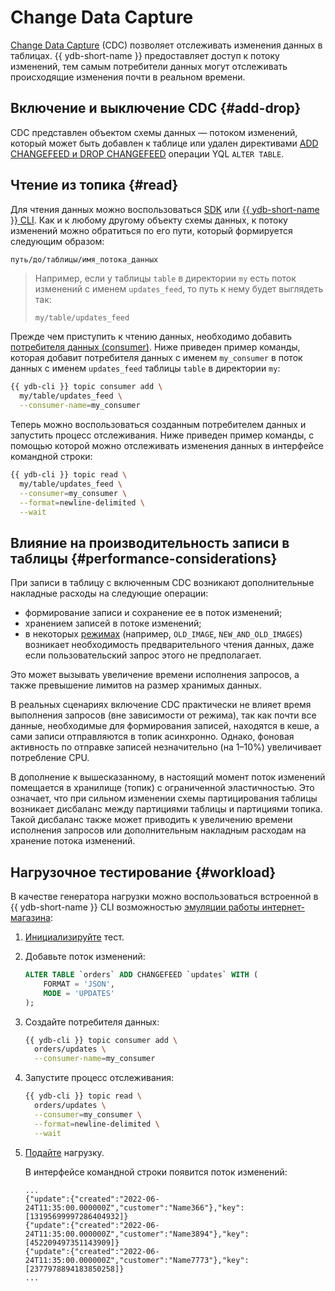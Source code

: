 # Change Data Capture

[Change Data Capture](../concepts/cdc.md) (CDC) позволяет отслеживать изменения данных в таблицах. {{ ydb-short-name }} предоставляет доступ к потоку изменений, тем самым потребители данных могут отслеживать происходящие изменения почти в реальном времени.

## Включение и выключение CDC {#add-drop}

CDC представлен объектом схемы данных — потоком изменений, который может быть добавлен к таблице или удален директивами [ADD CHANGEFEED и DROP CHANGEFEED](../yql/reference/syntax/alter_table.md#changefeed) операции YQL `ALTER TABLE`.

## Чтение из топика {#read}

Для чтения данных можно воспользоваться [SDK](../reference/ydb-sdk) или [{{ ydb-short-name }} CLI](../reference/ydb-cli). Как и к любому другому объекту схемы данных, к потоку изменений можно обратиться по его пути, который формируется следующим образом:

```txt
путь/до/таблицы/имя_потока_данных
```

>Например, если у таблицы `table` в директории `my` есть поток изменений с именем `updates_feed`, то путь к нему будет выглядеть так:
>
>```text
>my/table/updates_feed
>```

Прежде чем приступить к чтению данных, необходимо добавить [потребителя данных (consumer)](../concepts/topic.md#consumer). Ниже приведен пример команды, которая добавит потребителя данных с именем `my_consumer` в поток данных с именем `updates_feed` таблицы `table` в директории `my`:

```bash
{{ ydb-cli }} topic consumer add \
  my/table/updates_feed \
  --consumer-name=my_consumer
```

Теперь можно воспользоваться созданным потребителем данных и запустить процесс отслеживания. Ниже приведен пример команды, с помощью которой можно отслеживать изменения данных в интерфейсе командной строки:

```bash
{{ ydb-cli }} topic read \
  my/table/updates_feed \
  --consumer=my_consumer \
  --format=newline-delimited \
  --wait
```

## Влияние на производительность записи в таблицы {#performance-considerations}

При записи в таблицу с включенным CDC возникают дополнительные накладные расходы на следующие операции:

* формирование записи и сохранение ее в поток изменений;
* хранением записей в потоке изменений;
* в некоторых [режимах](../yql/reference/syntax/alter_table.md#changefeed-options) (например, `OLD_IMAGE`, `NEW_AND_OLD_IMAGES`) возникает необходимость предварительного чтения данных, даже если пользовательский запрос этого не предполагает.

Это может вызывать увеличение времени исполнения запросов, а также превышение лимитов на размер хранимых данных.

В реальных сценариях включение CDC практически не влияет время выполнения запросов (вне зависимости от режима), так как почти все данные, необходимые для формирования записей, находятся в кеше, а сами записи отправляются в топик асинхронно. Однако, фоновая активность по отправке записей незначительно (на 1–10%) увеличивает потребление CPU.

В дополнение к вышесказанному, в настоящий момент поток изменений помещается в хранилище (топик) с ограниченной эластичностью. Это означает, что при сильном изменении схемы партицирования таблицы возникает дисбаланс между партициями таблицы и партициями топика. Такой дисбаланс также может приводить к увеличению времени исполнения запросов или дополнительным накладным расходам на хранение потока изменений.

## Нагрузочное тестирование {#workload}

В качестве генератора нагрузки можно воспользоваться встроенной в {{ ydb-short-name }} CLI возможностью [эмуляции работы интернет-магазина](../reference/ydb-cli/commands/workload/stock):

1. [Инициализируйте](../reference/ydb-cli/commands/workload/stock#init) тест.
1. Добавьте поток изменений:

    ```sql
    ALTER TABLE `orders` ADD CHANGEFEED `updates` WITH (
        FORMAT = 'JSON',
        MODE = 'UPDATES'
    );
    ```

1. Создайте потребителя данных:

    ```bash
    {{ ydb-cli }} topic consumer add \
      orders/updates \
      --consumer-name=my_consumer
    ```

1. Запустите процесс отслеживания:

    ```bash
    {{ ydb-cli }} topic read \
      orders/updates \
      --consumer=my_consumer \
      --format=newline-delimited \
      --wait
    ```

1. [Подайте](../reference/ydb-cli/commands/workload/stock#run) нагрузку.

    В интерфейсе командной строки появится поток изменений:

    ```text
    ...
    {"update":{"created":"2022-06-24T11:35:00.000000Z","customer":"Name366"},"key":[13195699997286404932]}
    {"update":{"created":"2022-06-24T11:35:00.000000Z","customer":"Name3894"},"key":[452209497351143909]}
    {"update":{"created":"2022-06-24T11:35:00.000000Z","customer":"Name7773"},"key":[2377978894183850258]}
    ...
    ```
